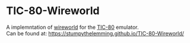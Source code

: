 # TIC-80-Wireworld
A implemntation of [wireworld](https://en.wikipedia.org/wiki/Wireworld) for the [TIC-80](https://tic80.com/) emulator.  
Can be found at: https://stumpythelemming.github.io/TIC-80-Wireworld/
